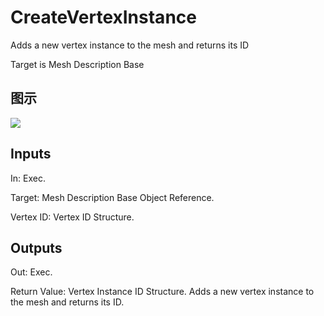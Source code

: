 # CreateVertexInstance

Adds a new vertex instance to the mesh and returns its ID

Target is Mesh Description Base

## 图示

![]($-20221218-20032556.png)

## Inputs

In: Exec.

Target: Mesh Description Base Object Reference.

Vertex ID: Vertex ID Structure.  

## Outputs

Out: Exec.

Return Value: Vertex Instance ID Structure. Adds a new vertex instance to the mesh and returns its ID.

